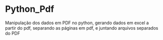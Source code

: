 # Python_Pdf
Manipulação dos dados em PDF no python, gerando dados em excel a partir do pdf, separando as páginas em pdf, e juntando arquivos separados do PDF

